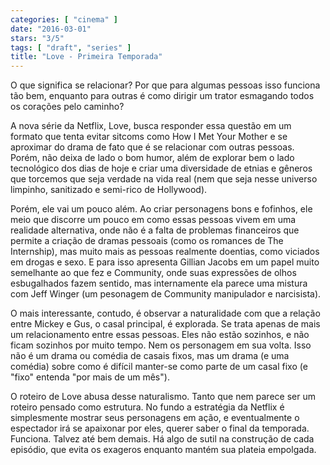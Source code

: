 ```yaml
---
categories: [ "cinema" ]
date: "2016-03-01"
stars: "3/5"
tags: [ "draft", "series" ]
title: "Love - Primeira Temporada"
---
```

O que significa se relacionar? Por que para algumas pessoas isso funciona tão bem, enquanto para outras é como dirigir um trator esmagando todos os corações pelo caminho?

A nova série da Netflix, Love, busca responder essa questão em um formato que tenta evitar sitcoms como How I Met Your Mother e se aproximar do drama de fato que é se relacionar com outras pessoas. Porém, não deixa de lado o bom humor, além de explorar bem o lado tecnológico dos dias de hoje e criar uma diversidade de etnias e gêneros que torcemos que seja verdade na vida real (nem que seja nesse universo limpinho, sanitizado e semi-rico de Hollywood).

Porém, ele vai um pouco além. Ao criar personagens bons e fofinhos, ele meio que discorre um pouco em como essas pessoas vivem em uma realidade alternativa, onde não é a falta de problemas financeiros que permite a criação de dramas pessoais (como os romances de The Internship), mas muito mais as pessoas realmente doentias, como viciados em drogas e sexo. E para isso apresenta Gillian Jacobs em um papel muito semelhante ao que fez e Community, onde suas expressões de olhos esbugalhados fazem sentido, mas internamente ela parece uma mistura com Jeff Winger (um pesonagem de Community manipulador e narcisista).

O mais interessante, contudo, é observar a naturalidade com que a relação entre Mickey e Gus, o casal principal, é explorada. Se trata apenas de mais um relacionamento entre essas pessoas. Eles não estão sozinhos, e não ficam sozinhos por muito tempo. Nem os personagem em sua volta. Isso não é um drama ou comédia de casais fixos, mas um drama (e uma comédia) sobre como é difícil manter-se como parte de um casal fixo (e "fixo" entenda "por mais de um mês").

O roteiro de Love abusa desse naturalismo. Tanto que nem parece ser um roteiro pensado como estrutura. No fundo a estratégia da Netflix é simplesmente mostrar seus personagens em ação, e eventualmente o espectador irá se apaixonar por eles, querer saber o final da temporada. Funciona. Talvez até bem demais. Há algo de sutil na construção de cada episódio, que evita os exageros enquanto mantém sua plateia empolgada.
